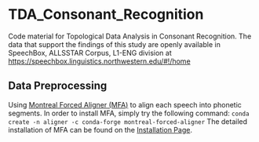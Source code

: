 # TDA_Consonant_Recognition
Code material for Topological Data Analysis in Consonant Recognition. The data that support the findings of this study are openly available in SpeechBox, ALLSSTAR Corpus, L1-ENG division at https://speechbox.linguistics.northwestern.edu/#!/home

## Data Preprocessing
Using [Montreal Forced Aligner (MFA)](https://montreal-forced-aligner.readthedocs.io/en/latest/index.html) to align each speech into phonetic segments. In order to install MFA, simply try the following command:
```conda create -n aligner -c conda-forge montreal-forced-aligner```
The detailed installation of MFA can be found on the [Installation Page](https://montreal-forced-aligner.readthedocs.io/en/latest/installation.html).



